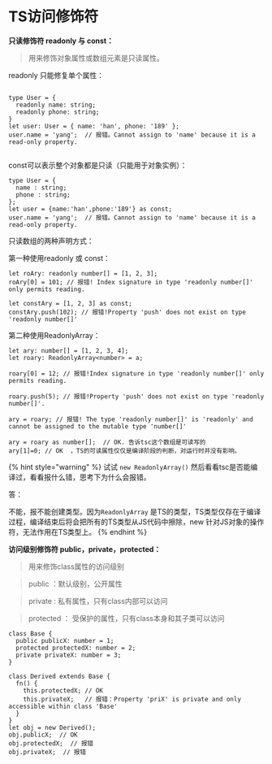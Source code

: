 # TS访问修饰符

**只读修饰符 readonly 与 const：**

> 用来修饰对象属性或数组元素是只读属性。

readonly 只能修复单个属性：

```text

type User = {
  readonly name: string;
  readonly phone: string;
}
let user: User = { name: 'han', phone: '189' };
user.name = 'yang';  // 报错。Cannot assign to 'name' because it is a read-only property.


```

const可以表示整个对象都是只读（只能用于对象实例）：

```text
type User = {
  name : string;
  phone : string;
};
let user = {name:'han',phone:'189'} as const;
user.name = 'yang';  // 报错。Cannot assign to 'name' because it is a read-only property.
```

只读数组的两种声明方式：

第一种使用readonly 或 const：

```text
let roAry: readonly number[] = [1, 2, 3];
roAry[0] = 101; // 报错! Index signature in type 'readonly number[]' only permits reading.

let constAry = [1, 2, 3] as const;
constAry.push(102); // 报错!Property 'push' does not exist on type 'readonly number[]'
```

第二种使用ReadonlyArray：

```text
let ary: number[] = [1, 2, 3, 4];
let roary: ReadonlyArray<number> = a;

roary[0] = 12; // 报错!Index signature in type 'readonly number[]' only permits reading.

roary.push(5); // 报错!Property 'push' does not exist on type 'readonly number[]'.

ary = roary; // 报错! The type 'readonly number[]' is 'readonly' and cannot be assigned to the mutable type 'number[]'

ary = roary as number[];  // OK. 告诉tsc这个数组是可读写的
ary[1]=0; // OK  ，TS的可读属性仅仅是编译阶段的判断，对运行时并没有影响。
```

{% hint style="warning" %}
试试 `new ReadonlyArray()` 然后看看tsc是否能编译过，看看报什么错，思考下为什么会报错。

答：

不能，报不能创建类型。因为`ReadonlyArray` 是TS的类型，TS类型仅存在于编译过程，编译结束后将会把所有的TS类型从JS代码中擦除，new 针对JS对象的操作符，无法作用在TS类型上。
{% endhint %}



**访问级别修饰符 public，private，protected：**

> 用来修饰class属性的访问级别

> public ：默认级别，公开属性

> private : 私有属性，只有class内部可以访问

> protected ： 受保护的属性，只有class本身和其子类可以访问

```text
class Base {
  public publicX: number = 1;
  protected protectedX: number = 2;
  private privateX: number = 3;
}

class Derived extends Base {
  fn() {
    this.protectedX; // OK
    this.privateX;   // 报错：Property 'priX' is private and only accessible within class 'Base'
  }
}
let obj = new Derived();
obj.publicX;  // OK
obj.protectedX;  // 报错
obj.privateX;  // 报错
```

